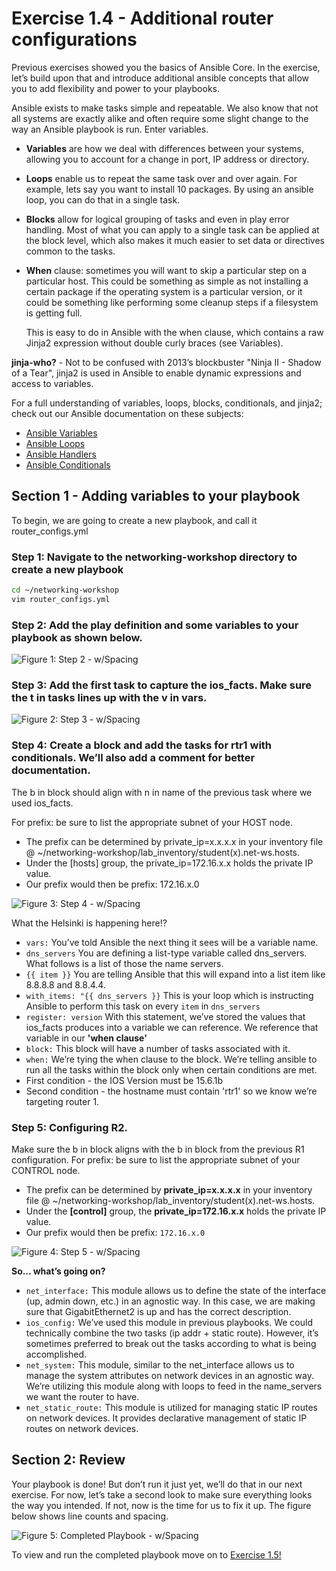 # Exercise 1.4 - Additional router configurations

Previous exercises showed you the basics of Ansible Core. In the exercise, let’s build upon that and introduce additional ansible concepts that allow you to add flexibility and power to your playbooks.

Ansible exists to make tasks simple and repeatable. We also know that not all systems are exactly alike and often require some slight change to the way an Ansible playbook is run. Enter variables.

- **Variables** are how we deal with differences between your systems, allowing you to account for a change in port, IP address or directory.
- **Loops** enable us to repeat the same task over and over again. For example, lets say you want to install 10 packages. By using an ansible loop, you can do that in a single task.
- **Blocks** allow for logical grouping of tasks and even in play error handling. Most of what you can apply to a single task can be applied at the block level, which also makes it much easier to set data or directives common to the tasks.
- **When** clause: sometimes you will want to skip a particular step on a particular host. This could be something as simple as not installing a certain package if the operating system is a particular version, or it could be something like performing some cleanup steps if a filesystem is getting full.

    This is easy to do in Ansible with the when clause, which contains a raw Jinja2 expression without double curly braces (see Variables).

**jinja-who?** - Not to be confused with 2013’s blockbuster "Ninja II - Shadow of a Tear", jinja2 is used in Ansible to enable dynamic expressions and access to variables.

For a full understanding of variables, loops, blocks, conditionals, and jinja2; check out our Ansible documentation on these subjects:
- [Ansible Variables](http://docs.ansible.com/ansible/playbooks_variables.html)
- [Ansible Loops](http://docs.ansible.com/ansible/playbooks_loops.html)
- [Ansible Handlers](http://docs.ansible.com/ansible/latest/playbooks_blocks.html)
- [Ansible Conditionals](http://docs.ansible.com/ansible/latest/playbooks_conditionals.html#the-when-statement)

## Section 1 - Adding variables to your playbook

To begin, we are going to create a new playbook, and call it router_configs.yml

### Step 1: Navigate to the networking-workshop directory to create a new playbook

```bash
cd ~/networking-workshop
vim router_configs.yml
```

### Step 2: Add the play definition and some variables to your playbook as shown below.

![Figure 1: Step 2 - w/Spacing](spacing.png)

### Step 3: Add the first task to capture the ios_facts. Make sure the **t** in tasks lines up with the **v** in vars.

![Figure 2: Step 3 - w/Spacing](step3spacing.png)

### Step 4: Create a block and add the tasks for rtr1 with conditionals. We’ll also add a comment for better documentation.
The b in block should align with n in name of the previous task where we used ios_facts.

For prefix: be sure to list the appropriate subnet of your HOST node.
 - The prefix can be determined by private_ip=x.x.x.x in your inventory file @ ~/networking-workshop/lab_inventory/student(x).net-ws.hosts.
 - Under the [hosts] group, the private_ip=172.16.x.x holds the private IP value.
 - Our prefix would then be prefix: 172.16.x.0

 ![Figure 3: Step 4 - w/Spacing](step4.png)

 What the Helsinki is happening here!?
 - `vars:` You’ve told Ansible the next thing it sees will be a variable name.
 - `dns_servers` You are defining a list-type variable called dns_servers. What follows is a list of those the name servers.
 - `{{ item }}` You are telling Ansible that this will expand into a list item like 8.8.8.8 and 8.8.4.4.
 - `with_items: "{{ dns_servers }}` This is your loop which is instructing Ansible to perform this task on every `item` in `dns_servers`
 - `register: version` With this statement, we’ve stored the values that ios_facts produces into a variable we can reference. We reference that variable in our **'when clause'**
 - `block:` This block will have a number of tasks associated with it.
 - `when:` We’re tying the when clause to the block. We’re telling ansible to run all the tasks within the block only when certain conditions are met.
  - First condition - the IOS Version must be 15.6.1b
  - Second condition - the hostname must contain 'rtr1' so we know we’re targeting router 1.

### Step 5: Configuring R2.
Make sure the b in block aligns with the b in block from the previous R1 configuration.
For prefix: be sure to list the appropriate subnet of your CONTROL node.

- The prefix can be determined by **private_ip=x.x.x.x** in your inventory file @ ~/networking-workshop/lab_inventory/student(x).net-ws.hosts.
- Under the **[control]** group, the **private_ip=172.16.x.x** holds the private IP value.
- Our prefix would then be prefix: `172.16.x.0`

![Figure 4: Step 5 - w/Spacing](step5.png)

**So…​ what’s going on?**
 - `net_interface:` This module allows us to define the state of the interface (up, admin down, etc.) in an agnostic way. In this case, we are making sure that GigabitEthernet2 is up and has the correct description.
 - `ios_config:` We’ve used this module in previous playbooks. We could technically combine the two tasks (ip addr + static route). However, it’s sometimes preferred to break out the tasks according to what is being accomplished.
 - `net_system:` This module, similar to the net_interface allows us to manage the system attributes on network devices in an agnostic way. We’re utilizing this module along with loops to feed in the name_servers we want the router to have.
 - `net_static_route:` This module is utilized for managing static IP routes on network devices. It provides declarative management of static IP routes on network devices.

## Section 2: Review

Your playbook is done! But don’t run it just yet, we’ll do that in our next exercise. For now, let’s take a second look to make sure everything looks the way you intended. If not, now is the time for us to fix it up. The figure below shows line counts and spacing.

![Figure 5: Completed Playbook - w/Spacing](section5.png)

To view and run the completed playbook move on to [Exercise 1.5!](../1.5-run_routing_configs)
